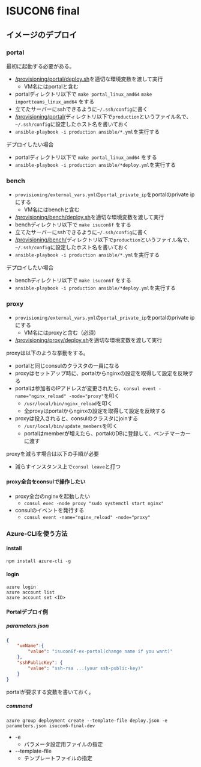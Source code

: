# ISUCON6 final

## イメージのデプロイ

### portal

最初に起動する必要がある。

  * [/provisioning/portal/deploy.sh](/provisioning/portal/deploy.sh)を適切な環境変数を渡して実行
    * VM名にはportalと含む
  * portalディレクトリ以下で `make portal_linux_amd64` `make importteams_linux_amd64` をする
  * 立てたサーバーにsshできるように`~/.ssh/config`に書く
  * [/provisioning/portal/](/provisioning/portal/)ディレクトリ以下で`production`というファイル名で、`~/.ssh/config`に設定したホスト名を書いておく
  * `ansible-playbook -i production ansible/*.yml`を実行する

デプロイしたい場合

  * portalディレクトリ以下で `make portal_linux_amd64` をする
  * `ansible-playbook -i production ansible/*deploy.yml`を実行する

### bench

  * `provisioning/external_vars.yml`の`portal_private_ip`をportalのprivate ipにする
    * VM名にはbenchと含む
  * [/provisioning/bench/deploy.sh](/provisioning/bench/deploy.sh)を適切な環境変数を渡して実行
  * benchディレクトリ以下で `make isucon6f` をする
  * 立てたサーバーにsshできるように`~/.ssh/config`に書く
  * [/provisioning/bench/](/provisioning/bench/)ディレクトリ以下で`production`というファイル名で、`~/.ssh/config`に設定したホスト名を書いておく
  * `ansible-playbook -i production ansible/*.yml`を実行する

デプロイしたい場合

  * benchディレクトリ以下で `make isucon6f` をする
  * `ansible-playbook -i production ansible/*deploy.yml`を実行する

### proxy

  * `provisioning/external_vars.yml`の`portal_private_ip`をportalのprivate ipにする
    * VM名にはproxyと含む（必須）
  * [/provisioning/proxy/deploy.sh](/provisioning/proxy/deploy.sh)を適切な環境変数を渡して実行

proxyは以下のような挙動をする。

  * portalと同じconsulのクラスタの一員になる
  * proxyはセットアップ時に、portalからnginxの設定を取得して設定を反映する
  * portalは参加者のIPアドレスが変更されたら、`consul event -name="nginx_reload" -node="proxy"`を叩く
    * `/usr/local/bin/nginx_reload`を叩く
    * 全proxyはportalからnginxの設定を取得して設定を反映する
  * proxyは投入されると、consulのクラスタにjoinする
    * `/usr/local/bin/update_members`を叩く
    * portalはmemberが増えたら、portalのDBに登録して、ベンチマーカーに渡す

proxyを減らす場合は以下の手順が必要

  * 減らすインスタンス上で`consul leave`と打つ

#### proxy全台をconsulで操作したい

  * proxy全台のnginxを起動したい
    * `consul exec -node proxy "sudo systemctl start nginx"`
  * consulのイベントを発行する
    * `consul event -name="nginx_reload" -node="proxy"`

### Azure-CLIを使う方法

#### install

```
npm install azure-cli -g
```

#### login

```
azure login
azure account list
azure account set <ID>
```

#### Portalデプロイ例

##### parameters.json

```json
{
    "vmName":{
        "value": "isucon6f-ex-portal(change name if you want)"
    },
    "sshPublicKey": {
        "value": "ssh-rsa ...(your ssh-public-key)"
    }
}
```

portalが要求する変数を書いておく。

##### command

```
azure group deployment create --template-file deploy.json -e parameters.json isucon6-final-dev
```

* -e
  * パラメータ設定用ファイルの指定
* --template-file
  * テンプレートファイルの指定
